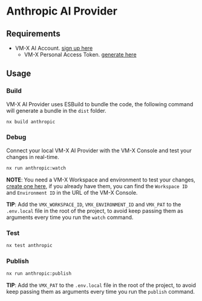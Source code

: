 # Anthropic AI Provider

## Requirements

- VM-X AI Account. [sign up here](https://console.vm-x.ai/)
  - VM-X Personal Access Token. [generate here](https://console.vm-x.ai/account/profile)

## Usage

### Build

VM-X AI Provider uses ESBuild to bundle the code, the following command will generate a bundle in the `dist` folder.

```bash
nx build anthropic
```

### Debug

Connect your local VM-X AI Provider with the VM-X Console and test your changes in real-time.

```bash
nx run anthropic:watch
```

**NOTE**: You need a VM-X Workspace and environment to test your changes, [create one here](https://console.vm-x.ai/getting-started), if you already have them, you can find the `Workspace ID` and `Environment ID` in the URL of the VM-X Console.

**TIP**: Add the `VMX_WORKSPACE_ID`, `VMX_ENVIRONMENT_ID` and `VMX_PAT` to the `.env.local` file in the root of the project, to avoid keep passing them as arguments every time you run the `watch` command.

### Test

```bash
nx test anthropic
```

### Publish

```bash
nx run anthropic:publish
```

**TIP**: Add the `VMX_PAT` to the `.env.local` file in the root of the project, to avoid keep passing them as arguments every time you run the `publish` command.
